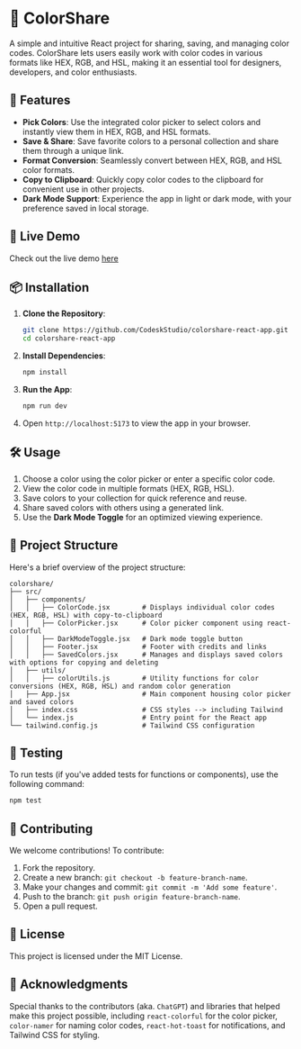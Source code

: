 
# 🎨 ColorShare

A simple and intuitive React project for sharing, saving, and managing color codes. ColorShare lets users easily work with color codes in various formats like HEX, RGB, and HSL, making it an essential tool for designers, developers, and color enthusiasts.

## 🚀 Features

- **Pick Colors**: Use the integrated color picker to select colors and instantly view them in HEX, RGB, and HSL formats.
- **Save & Share**: Save favorite colors to a personal collection and share them through a unique link.
- **Format Conversion**: Seamlessly convert between HEX, RGB, and HSL color formats.
- **Copy to Clipboard**: Quickly copy color codes to the clipboard for convenient use in other projects.
- **Dark Mode Support**: Experience the app in light or dark mode, with your preference saved in local storage.

## 🎯 Live Demo

Check out the live demo [here](https://colorshare.skript.zip/)

## 📦 Installation

1. **Clone the Repository**:
   ```bash
   git clone https://github.com/CodeskStudio/colorshare-react-app.git
   cd colorshare-react-app
   ```

2. **Install Dependencies**:
   ```bash
   npm install
   ```

3. **Run the App**:
   ```bash
   npm run dev
   ```

4. Open `http://localhost:5173` to view the app in your browser.

## 🛠️ Usage

1. Choose a color using the color picker or enter a specific color code.
2. View the color code in multiple formats (HEX, RGB, HSL).
3. Save colors to your collection for quick reference and reuse.
4. Share saved colors with others using a generated link.
5. Use the **Dark Mode Toggle** for an optimized viewing experience.

## 📁 Project Structure

Here's a brief overview of the project structure:

```
colorshare/
├── src/
│   ├── components/
│   │   ├── ColorCode.jsx        # Displays individual color codes (HEX, RGB, HSL) with copy-to-clipboard
│   │   ├── ColorPicker.jsx      # Color picker component using react-colorful
│   │   ├── DarkModeToggle.jsx   # Dark mode toggle button
│   │   ├── Footer.jsx           # Footer with credits and links
│   │   ├── SavedColors.jsx      # Manages and displays saved colors with options for copying and deleting
│   ├── utils/
│   │   ├── colorUtils.js        # Utility functions for color conversions (HEX, RGB, HSL) and random color generation
│   ├── App.jsx                  # Main component housing color picker and saved colors
│   ├── index.css                # CSS styles --> including Tailwind
│   └── index.js                 # Entry point for the React app
└── tailwind.config.js           # Tailwind CSS configuration
```

## 🧪 Testing

To run tests (if you've added tests for functions or components), use the following command:

```bash
npm test
```

## 🤝 Contributing

We welcome contributions! To contribute:

1. Fork the repository.
2. Create a new branch: `git checkout -b feature-branch-name`.
3. Make your changes and commit: `git commit -m 'Add some feature'`.
4. Push to the branch: `git push origin feature-branch-name`.
5. Open a pull request.

## 📜 License

This project is licensed under the MIT License.

## 📝 Acknowledgments

Special thanks to the contributors (aka. `ChatGPT`) and libraries that helped make this project possible, including `react-colorful` for the color picker, `color-namer` for naming color codes, `react-hot-toast` for notifications, and Tailwind CSS for styling.